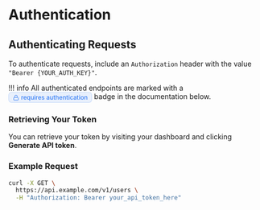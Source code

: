 <style>
    
/* Custom badge for authentication */
.badge {
  display: inline-flex;
  align-items: center;
  font-size: 0.75rem;
  font-weight: 500;
  padding: 0.125rem 0.5rem;
  border-radius: 0.375rem;
  vertical-align: middle;
}

.badge-auth {
  background-color: rgba(59, 130, 246, 0.1);
  color: #3b82f6;
  border: 1px solid rgba(59, 130, 246, 0.2);
}

.badge-auth::before {
  content: "";
  display: inline-block;
  width: 0.75rem;
  height: 0.75rem;
  margin-right: 0.25rem;
  background-image: url('data:image/svg+xml;utf8,<svg xmlns="http://www.w3.org/2000/svg" viewBox="0 0 24 24" fill="none" stroke="%233b82f6" stroke-width="2" stroke-linecap="round" stroke-linejoin="round"><rect x="3" y="11" width="18" height="11" rx="2" ry="2"></rect><path d="M7 11V7a5 5 0 0 1 10 0v4"></path></svg>');
  background-size: contain;
  background-repeat: no-repeat;
}

/* Code block styling */
.md-typeset pre > code {
  border-radius: 0.375rem;
}

/* Admonition styling */
.md-typeset .admonition {
  font-size: 0.8rem;
}


</style>
# Authentication

## Authenticating Requests

To authenticate requests, include an `Authorization` header with the value `"Bearer {YOUR_AUTH_KEY}"`.

!!! info
    All authenticated endpoints are marked with a <span class="badge badge-auth">requires authentication</span> badge in the documentation below.

### Retrieving Your Token

You can retrieve your token by visiting your dashboard and clicking **Generate API token**.

### Example Request

```bash
curl -X GET \
  https://api.example.com/v1/users \
  -H "Authorization: Bearer your_api_token_here"



